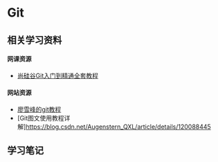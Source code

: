 # Git



## 相关学习资料

#### 网课资源

- [尚硅谷Git入门到精通全套教程](https://www.bilibili.com/video/BV1vy4y1s7k6?from=search&seid=2897308924599749989&spm_id_from=333.337.0.0)



#### 网站资源

- [廖雪峰的git教程](https://www.liaoxuefeng.com/wiki/896043488029600)
- [Git图文使用教程详解]https://blog.csdn.net/Augenstern_QXL/article/details/120088445

## 学习笔记

